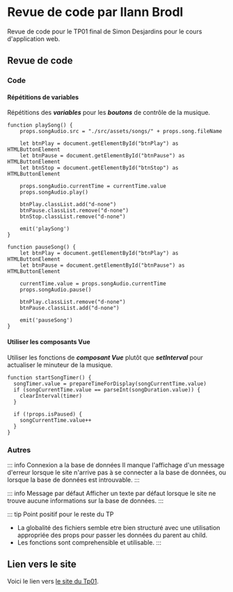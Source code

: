 # Revue de code par Ilann Brodl

Revue de code pour le TP01 final de Simon Desjardins pour le cours d'application web.

## Revue de code

### Code

#### Répétitions de variables
Répétitions des **_variables_** pour les **_boutons_** de contrôle de la musique.

```js{4}
function playSong() {
    props.songAudio.src = "./src/assets/songs/" + props.song.fileName

    let btnPlay = document.getElementById("btnPlay") as HTMLButtonElement
    let btnPause = document.getElementById("btnPause") as HTMLButtonElement
    let btnStop = document.getElementById("btnStop") as HTMLButtonElement

    props.songAudio.currentTime = currentTime.value
    props.songAudio.play()

    btnPlay.classList.add("d-none")
    btnPause.classList.remove("d-none")
    btnStop.classList.remove("d-none")

    emit('playSong')
}

function pauseSong() {
    let btnPlay = document.getElementById("btnPlay") as HTMLButtonElement
    let btnPause = document.getElementById("btnPause") as HTMLButtonElement

    currentTime.value = props.songAudio.currentTime
    props.songAudio.pause()

    btnPlay.classList.remove("d-none")
    btnPause.classList.add("d-none")

    emit('pauseSong')
}
```
#### Utiliser les composants Vue
Utiliser les fonctions de **_composant Vue_** plutôt que **_setInterval_** pour actualiser le minuteur de la musique.

```js{4}
function startSongTimer() {
  songTimer.value = prepareTimeForDisplay(songCurrentTime.value)
  if (songCurrentTime.value == parseInt(songDuration.value)) {
    clearInterval(timer)
  }

  if (!props.isPaused) {
    songCurrentTime.value++
  }
}
```

### Autres

::: info Connexion a la base de données
Il manque l'affichage d'un message d'erreur lorsque le site n'arrive pas à se connecter a la base de données, 
ou lorsque la base de données est introuvable.
:::

::: info Message par défaut
Afficher un texte par défaut lorsque le site ne trouve aucune informations sur la base de données.
:::

::: tip Point positif pour le reste du TP
- La globalité des fichiers semble etre bien structuré avec une utilisation appropriée des props pour passer les données du parent au child.
- Les fonctions sont comprehensible et utilisable.
:::



## Lien vers le site

Voici le lien vers [le site du Tp01](http://localhost:5174/).